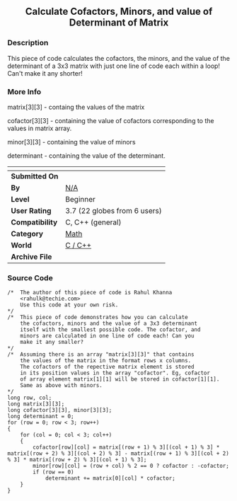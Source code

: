 ﻿<div align="center">

## Calculate Cofactors, Minors, and value of Determinant of Matrix


</div>

### Description

This piece of code calculates the cofactors, the minors, and the value of the determinant of a 3x3 matrix with just one line of code each within a loop! Can't make it any shorter!
 
### More Info
 
matrix[3][3] - containg the values of the matrix

cofactor[3][3] - containing the value of cofactors corresponding to the values in matrix array.

minor[3][3] - containing the value of minors

determinant - containing the value of the determinant.


<span>             |<span>
---                |---
**Submitted On**   |
**By**             |[N/A](https://github.com/Planet-Source-Code/PSCIndex/blob/master/ByAuthor/empty.md)
**Level**          |Beginner
**User Rating**    |3.7 (22 globes from 6 users)
**Compatibility**  |C, C\+\+ \(general\)
**Category**       |[Math](https://github.com/Planet-Source-Code/PSCIndex/blob/master/ByCategory/math__3-12.md)
**World**          |[C / C++](https://github.com/Planet-Source-Code/PSCIndex/blob/master/ByWorld/c-c.md)
**Archive File**   |[](https://github.com/Planet-Source-Code/calculate-cofactors-minors-and-value-of-determinant-of-matrix__3-540/archive/master.zip)





### Source Code

```
/*	The author of this piece of code is Rahul Khanna
	<rahulk@techie.com>
	Use this code at your own risk.
*/
/*	This piece of code demonstrates how you can calculate
	the cofactors, minors and the value of a 3x3 determinant
	itself with the smallest possible code. The cofactor, and
	minors are calculated in one line of code each! Can you
	make it any smaller?
*/
/*	Assuming there is an array "matrix[3][3]" that contains
	the values of the matrix in the format rows x columns.
	The cofactors of the repective matrix element is stored
	in its position values in the array "cofactor". Eg, cofactor
	of array element matrix[1][1] will be stored in cofactor[1][1].
	Same as above with minors.
*/
long row, col;
long matrix[3][3];
long cofactor[3][3], minor[3][3];
long determinant = 0;
for (row = 0; row < 3; row++)
{
	for (col = 0; col < 3; col++)
	{
		cofactor[row][col] = matrix[(row + 1) % 3][(col + 1) % 3] * matrix[(row + 2) % 3][(col + 2) % 3] - matrix[(row + 1) % 3][(col + 2) % 3] * matrix[(row + 2) % 3][(col + 1) % 3];
		minor[row][col] = (row + col) % 2 == 0 ? cofactor : -cofactor;
		if (row == 0)
			determinant += matrix[0][col] * cofactor;
	}
}
```


